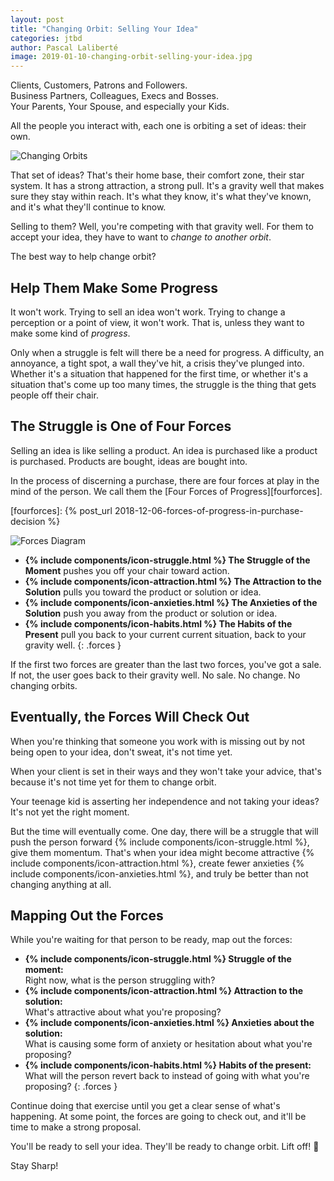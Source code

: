 ```yaml
---
layout: post
title: "Changing Orbit: Selling Your Idea"
categories: jtbd
author: Pascal Laliberté
image: 2019-01-10-changing-orbit-selling-your-idea.jpg
---
```


Clients, Customers, Patrons and Followers.  
Business Partners, Colleagues, Execs and Bosses.  
Your Parents, Your Spouse, and especially your Kids.

All the people you interact with, each one is orbiting a set of ideas: their own.

![Changing Orbits](/assets/images/posts/2019-01-10-changing-orbits-selling-your-idea-01.svg)

That set of ideas? That's their home base, their comfort zone, their star system. It has a strong attraction, a strong pull. It's a gravity well that makes sure they stay within reach. It's what they know, it's what they've known, and it's what they'll continue to know.

Selling to them? Well, you're competing with that gravity well. For them to accept your idea, they have to want to _change to another orbit_.

The best way to help change orbit?

## Help Them Make Some Progress

It won't work. Trying to sell an idea won't work. Trying to change a perception or a point of view, it won't work. That is, unless they want to make some kind of _progress_.

Only when a struggle is felt will there be a need for progress. A difficulty, an annoyance, a tight spot, a wall they've hit, a crisis they've plunged into. Whether it's a situation that happened for the first time, or whether it's a situation that's come up too many times, the struggle is the thing that gets people off their chair.

## The Struggle is One of Four Forces

Selling an idea is like selling a product. An idea is purchased like a product is purchased. Products are bought, ideas are bought into.

In the process of discerning a purchase, there are four forces at play in the mind of the person. We call them the [Four Forces of Progress][fourforces].

[fourforces]: {% post_url 2018-12-06-forces-of-progress-in-purchase-decision %}

![Forces Diagram](/assets/images/posts/2018-12-06-forces-of-progress-diagram-01.svg)

* **{% include components/icon-struggle.html %} The Struggle of the Moment** pushes you off your chair toward action.
* **{% include components/icon-attraction.html %} The Attraction to the Solution** pulls you toward the product or solution or idea.
* **{% include components/icon-anxieties.html %} The Anxieties of the Solution** push you away from the product or solution or idea.
* **{% include components/icon-habits.html %} The Habits of the Present** pull you back to your current current situation, back to your gravity well.
{: .forces }

If the first two forces are greater than the last two forces, you've got a sale. If not, the user goes back to their gravity well. No sale. No change. No changing orbits.

## Eventually, the Forces Will Check Out

When you're thinking that someone you work with is missing out by not being open to your idea, don't sweat, it's not time yet.

When your client is set in their ways and they won't take your advice, that's because it's not time yet for them to change orbit.

Your teenage kid is asserting her independence and not taking your ideas? It's not yet the right moment.

But the time will eventually come. One day, there will be a struggle that will push the person forward {% include components/icon-struggle.html %}, give them momentum. That's when your idea might become attractive {% include components/icon-attraction.html %}, create fewer anxieties {% include components/icon-anxieties.html %}, and truly be better than not changing anything at all.

## Mapping Out the Forces

While you're waiting for that person to be ready, map out the forces:

* **{% include components/icon-struggle.html %} Struggle of the moment:**<br>Right now, what is the person struggling with?
* **{% include components/icon-attraction.html %} Attraction to the solution:**<br>What's attractive about what you're proposing? 
* **{% include components/icon-anxieties.html %} Anxieties about the solution:**<br>What is causing some form of anxiety or hesitation about what you're proposing?
* **{% include components/icon-habits.html %} Habits of the present:**<br>What will the person revert back to instead of going with what you're proposing?
{: .forces }

Continue doing that exercise until you get a clear sense of what's happening. At some point, the forces are going to check out, and it'll be time to make a strong proposal. 

You'll be ready to sell your idea. They'll be ready to change orbit. Lift off! 🚀

Stay Sharp!
